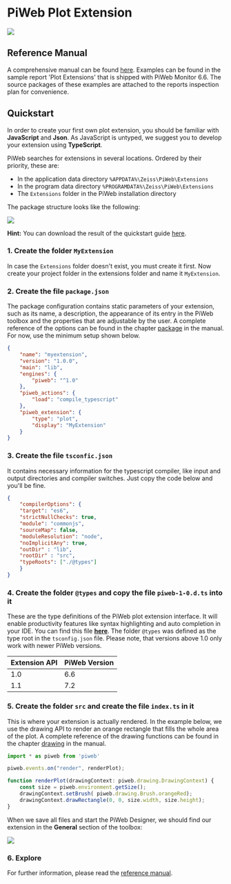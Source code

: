 # PiWeb Plot Extension

<img style="display: block; margin: auto;" src="gfx/Logo.png" >

## Reference Manual

A comprehensive manual can be found [here](http://zeiss-piweb.github.io/PiWeb-Plot-Extension). Examples can be found in the sample report 'Plot Extensions' that is shipped with PiWeb Monitor 6.6. The source packages of these examples are attached to the reports inspection plan for convenience.

## Quickstart

In order to create your first own plot extension, you should be familiar with __JavaScript__ and __Json__. As JavaScript is untyped, we suggest you to develop your extension using __TypeScript__.  

PiWeb searches for extensions in several locations. Ordered by their priority, these are:

* In the application data directory `%APPDATA%\Zeiss\PiWeb\Extensions`  
* In the program data directory `%PROGRAMDATA%\Zeiss\PiWeb\Extensions`
* The `Extensions` folder in the PiWeb installation directory

The package structure looks like the following:

<img class="framed" src="gfx/folder_structure.png"/>

**Hint:** You can download the result of the quickstart guide [here](https://github.com/ZEISS-PiWeb/PiWeb-Plot-Extension/raw/master/MyExtension.zip).

### 1. Create the folder `MyExtension` 

In case the `Extensions` folder doesn't exist, you must create it first. Now create your project folder in the extensions folder and name it `MyExtension`.

### 2. Create the file `package.json`

The package configuration contains static parameters of your extension, such as its name, a description, the appearance of its entry in the PiWeb toolbox and the properties that are adjustable by the user. A complete reference of the options can be found in the chapter [package](http://zeiss-piweb.github.io/PiWeb-Plot-Extension/modules/package) in the manual. For now, use the minimum setup shown below.

```json
{
    "name": "myextension",
    "version": "1.0.0",
    "main": "lib",
    "engines": {
        "piweb": "^1.0"
    },
    "piweb_actions": {
        "load": "compile_typescript"
    },
    "piweb_extension": {
        "type": "plot",		
        "display": "MyExtension"		
    }
}
```


### 3. Create the file `tsconfic.json`

It contains necessary information for the typescript compiler, like input and output directories and compiler switches. Just copy the code below and you'll be fine.

```json
{
    "compilerOptions": {
    "target": "es6",
    "strictNullChecks": true,
    "module": "commonjs",
    "sourceMap": false,
    "moduleResolution": "node",
    "noImplicitAny": true,
    "outDir" : "lib",       
    "rootDir" : "src",
    "typeRoots": ["./@types"]
    }
}
```

### 4. Create the folder `@types` and copy the file `piweb-1-0.d.ts` into it

These are the type definitions of the PiWeb plot extension interface. It will enable productivity features like syntax highlighting and auto completion in your IDE. You can find this file **[here](https://github.com/ZEISS-PiWeb/PiWeb-Plot-Extension/blob/master/piweb-1-0.d.ts)**. The folder `@types` was defined as the type root in the `tsconfig.json` file. Please note, that versions above 1.0 only work with newer PiWeb versions.

| Extension API | PiWeb Version |
|---------------|---------------|
| 1.0 | 6.6 |
| 1.1 | 7.2 |

### 5. Create the folder `src` and create the file `index.ts` in it

 This is where your extension is actually rendered. In the example below, we use the drawing API to render an orange rectangle that fills the whole area of the plot. A complete reference of the drawing functions can be found in the chapter [drawing](http://zeiss-piweb.github.io/PiWeb-Plot-Extension/modules/drawing) in the manual.

```TypeScript
import * as piweb from 'piweb'

piweb.events.on("render", renderPlot);

function renderPlot(drawingContext: piweb.drawing.DrawingContext) {
    const size = piweb.environment.getSize();
    drawingContext.setBrush( piweb.drawing.Brush.orangeRed);
    drawingContext.drawRectangle(0, 0, size.width, size.height);
}
```

When we save all files and start the PiWeb Designer, we should find our extension in the **General** section of the toolbox:

<img class="framed" src="gfx/toolbox_start.png">

### 6. Explore

For further information, please read the [reference manual](http://zeiss-piweb.github.io/PiWeb-Plot-Extension).
